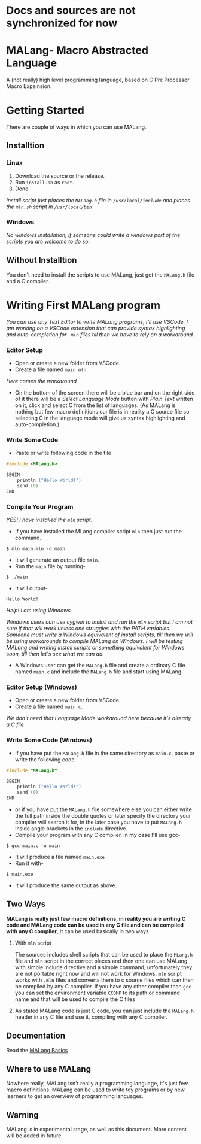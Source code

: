 # Docs and sources are not synchronized for now

# MALang- Macro Abstracted Language
A (not really) high level programming language, based on C Pre Processor Macro
Expainsion.

# Getting Started
There are couple of ways in which you can use MALang.

## Installtion

### Linux
1. Download the source or the release.
2. Run `install.sh` as `root`.
3. Done.

_Install script just places the `MALang.h` file in `/usr/local/include` and places the `mln.sh` script in `/usr/local/bin`_

### Windows
_No windows installation, if someone could write a windows port of the scripts
you are welcome to do so._

## Without Installtion
You don't need to install the scripts to use MALang, just get the `MALang.h` file
and a C compiler.

# Writing First MALang program
_You can use any Text Editor to write MALang programs, I'll use VSCode. 
I am working on a VSCode extension that can provide syntax highlighting and auto-completion for `.mln` files till then we have to rely on a workaround._
### Editor Setup
- Open or create a new folder from VSCode.
- Create a file named `main.mln`.

_Here comes the workaround_

- On the bottom of the screen there will be a blue bar and on the right side
of it there will be a _Select Language Mode_ button with _Plain Text_ written
on it, click and select C from the list of languages. (As MALang is nothing
but few macro definitions our file is in reality a C source file so
selecting C in the language mode will give us syntax highlighting and
auto-completion.)
### Write Some Code
- Paste or write following code in the file
```C
#include <MALang.h>

BEGIN
    println ("Hello World!")
    send (0)
END
```
### Compile Your Program
_YES! I have installed the `mln` script._
- If you have installed the MLang compiler script `mln` then just run the command.
```shell
$ mln main.mln -o main
```
- It will generate an output file `main`.
- Run the `main` file by running-
```shell
$ ./main
```
- It will output-
```
Hello World!
```
_Help! I am using Windows._

_Windows users can use cygwin to install and run the `mln` script but I am not
sure if that will work unless one struggles with the PATH variables.
Someone must write a Windows equivalent of install scripts, till
then we will be using workarounds to compile MALang on Windows. I will
be testing MALang and writing install scripts or something equivalent
for Windows soon, till then let's see what we can do._

- A Windows user can get the `MALang.h` file and create a ordinary C file
named `main.c` and include the `MALang.h` file and start
using MALang.

### Editor Setup (Windows)
- Open or create a new folder from VSCode.
- Create a file named `main.c`.

_We don't need that Language Mode workaround here because it's already a
C file_

### Write Some Code (Windows)
- If you have put the `MALang.h` file in the same directory as `main.c`,
paste or write the following code
```C
#include "MALang.h"

BEGIN
    println ("Hello World!")
    send (0)
END
```
- or if you have put the `MALang.h` file somewhere else you can either write
the full path inside the double quotes or later specify the directory your
compiler will search it for, in the later case you have to put `MALang.h`
inside angle brackets in the `include` directive.
- Compile your program with any C compiler, in my case I'll use gcc-
```shell
$ gcc main.c -o main
```
- It will produce a file named `main.exe`
- Run it with-
```shell
$ main.exe
```
- It will produce the same output as above.

## Two Ways
**MALang is really just few macro definitions, in reality you are writing
C code and MALang code can be used in any C file and can be compiled with
any C compiler**, It can be used basically in two ways
1. With `mln` script
    
    The sources includes shell scripts that can be used to place the `MLang.h`
    file and `mln` script in the correct places and then one can use MALang
    with simple include directive and a simple command, unfortunately
    they are not portable right now and will not work for Windows.
    `mln` script works with `.mln` files and converts them to c source files
    which can then be compiled by any C compiler.
    If you have any other compiler than `gcc` you can set the environment
    variable `CCOMP` to its path or command name and that will be used to
    compile the C files

2. As stated MALang code is just C code, you can just include the `MALang.h`
    header in any C file and use it, compiling with any C compiler.

## Documentation
Read the [MALang Basics](docs/basics.md)

## Where to use MALang
Nowhere really, MALang isn't really a programming language, it's just few
macro definitions. MALang can be used to write toy programs or by new learners
to get an overview of programming languages.


## Warning
MALang is in experimental stage, as well as this document. More content
will be added in future